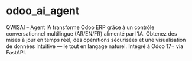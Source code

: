 # odoo_ai_agent
QWISAI – Agent IA transforme Odoo ERP grâce à un contrôle conversationnel multilingue (AR/EN/FR) alimenté par l’IA. Obtenez des mises à jour en temps réel, des opérations sécurisées et une visualisation de données intuitive — le tout en langage naturel. Intégré à Odoo 17+ via FastAPI.
